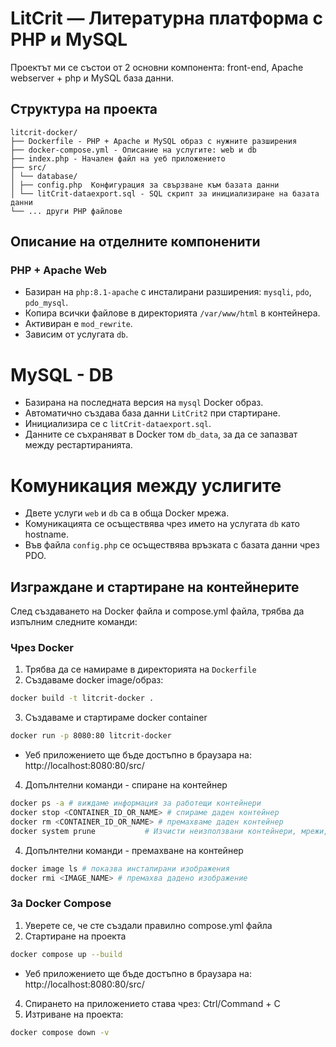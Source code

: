 # LitCrit — Литературна платформа с PHP и MySQL

Проектът ми се състои от 2 основни компонента: front-end, Apache webserver + php и MySQL база данни.
## Структура на проекта
```
litcrit-docker/
├── Dockerfile - PHP + Apache и MySQL образ с нужните разширения
├── docker-compose.yml - Описание на услугите: web и db
├── index.php - Начален файл на уеб приложението
├── src/
│ └── database/
│ ├── config.php  Конфигурация за свързване към базата данни
│ └── litCrit-dataexport.sql - SQL скрипт за инициализиране на базата данни
└── ... други PHP файлове
```

## Описание на отделните компоненити
### PHP + Apache Web
- Базиран на `php:8.1-apache` с инсталирани разширения: `mysqli`, `pdo`, `pdo_mysql`.
- Копира всички файлове в директорията `/var/www/html` в контейнера.
- Активиран е `mod_rewrite`.
- Зависим от услугата `db`.

# MySQL - DB
- Базирана на последната версия на `mysql` Docker образ.
- Автоматично създава база данни `LitCrit2` при стартиране.
- Инициализира се с `litCrit-dataexport.sql`.
- Данните се съхраняват в Docker том `db_data`, за да се запазват между рестартиранията.

# Комуникация между услигите
- Двете услуги `web` и `db` са в обща Docker мрежа.
- Комуникацията се осъществява чрез името на услугата `db` като hostname.
- Във файла `config.php` се осъществява връзката с базата данни чрез PDO.

## Изграждане и стартиране на контейнерите
След създаването на Docker файла и compose.yml файла, трябва да изпълним следните команди:
### Чрез Docker
1. Трябва да се намираме в директорията на `Dockerfile`
2. Създаваме docker image/образ:
```bash
docker build -t litcrit-docker .
```
3. Създаваме и стартираме docker container
```bash
docker run -p 8080:80 litcrit-docker
```
* Уеб приложението ще бъде достъпно в браузара на: http://localhost:8080:80/src/
4. Допълнтелни команди - спиране на контейнер
```bash
docker ps -a # виждаме информация за работещи контейнери
docker stop <CONTAINER_ID_OR_NAME> # спираме даден контейнер
docker rm <CONTAINER_ID_OR_NAME> # премахваме даден контейнер
docker system prune           # Изчисти неизползвани контейнери, мрежи, кеш и обеми
```
4. Допълнтелни команди - премахване на контейнер
```bash
docker image ls # показва инсталирани изображения
docker rmi <IMAGE_NAME> # премахва дадено изображение
```
### За Docker Compose
1. Уверете се, че сте създали правилно compose.yml файла
2. Стартиране на проекта
```bash
docker compose up --build
```
* Уеб приложението ще бъде достъпно в браузара на: http://localhost:8080:80/src/
4. Спирането на приложението става чрез: Ctrl/Command + C
5. Изтриване на проекта:
```bash
docker compose down -v
```

